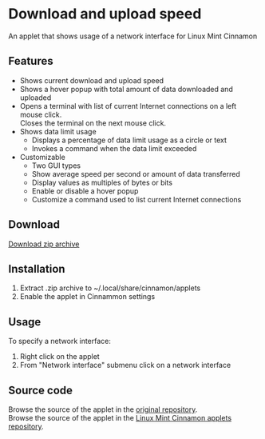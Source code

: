 # Download and upload speed
An applet that shows usage of a network interface for Linux Mint Cinnamon

## Features
* Shows current download and upload speed
* Shows a hover popup with total amount of data downloaded and uploaded
* Opens a terminal with list of current Internet connections on a left mouse click.  
  Closes the terminal on the next mouse click.
* Shows data limit usage
  * Displays a percentage of data limit usage as a circle or text
  * Invokes a command when the data limit exceeded
* Customizable
  * Two GUI types
  * Show average speed per second or amount of data transferred
  * Display values as multiples of bytes or bits  
  * Enable or disable a hover popup
  * Customize a command used to list current Internet connections

## Download
[Download zip archive](https://cinnamon-spices.linuxmint.com/files/applets/download-and-upload-speed@cardsurf.zip)

## Installation
1. Extract .zip archive to ~/.local/share/cinnamon/applets
2. Enable the applet in Cinnammon settings

## Usage
To specify a network interface:  
  
1. Right click on the applet
2. From "Network interface" submenu click on a network interface

## Source code
Browse the source of the applet in the [original repository](https://github.com/cardsurf/download-and-upload-speed).  
Browse the source of the applet in the [Linux Mint Cinnamon applets repository](https://github.com/linuxmint/cinnamon-spices-applets/tree/master/download-and-upload-speed%40cardsurf).
